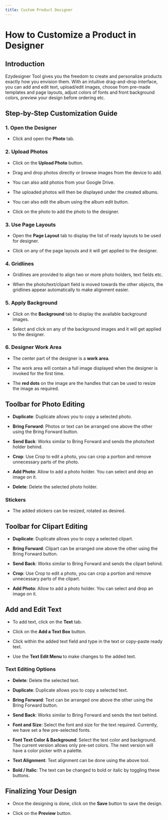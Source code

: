 ```yaml
---
title: Custom Product Designer
---
```




# **How to Customize a Product in Designer**





## **Introduction**

Ezydesigner Tool gives you the freedom to create and personalize products exactly how you envision them. With an intuitive drag-and-drop interface, you can add and edit text, upload/edit images, choose from pre-made templates and page layouts, adjust colors of fonts and front background colors, preview your design before ordering etc.





## **Step-by-Step Customization Guide**

### **1. Open the Designer**

* Click and open the **Photo** tab.







### **2. Upload Photos**

* Click on the **Upload Photo** button.


* Drag and drop photos directly or browse images from the device to add.


* You can also add photos from your Google Drive.


* The uploaded photos will then be displayed under the created albums.


* You can also edit the album using the album edit button.


* Click on the photo to add the photo to the designer.







### **3. Use Page Layouts**

* Open the **Page Layout** tab to display the list of ready layouts to be used for designer.


* Click on any of the page layouts and it will get applied to the designer.







### **4. Gridlines**

* Gridlines are provided to align two or more photo holders, text fields etc.


* When the photo/text/clipart field is moved towards the other objects, the gridlines appear automatically to make alignment easier.







### **5. Apply Background**

* Click on the **Background** tab to display the available background images.


* Select and click on any of the background images and it will get applied to the designer.







### **6. Designer Work Area**

* The center part of the designer is a **work area**.


* The work area will contain a full image displayed when the designer is invoked for the first time.


* The **red dots** on the image are the handles that can be used to resize the image as required.







## **Toolbar for Photo Editing**

* **Duplicate**: Duplicate allows you to copy a selected photo.


* **Bring Forward**: Photos or text can be arranged one above the other using the Bring Forward button.


* **Send Back**: Works similar to Bring Forward and sends the photo/text holder behind.


* **Crop**: Use Crop to edit a photo, you can crop a portion and remove unnecessary parts of the photo.


* **Add Photo**: Allow to add a photo holder. You can select and drop an image on it.


* **Delete**: Delete the selected photo holder.







### **Stickers**

* The added stickers can be resized, rotated as desired.







## **Toolbar for Clipart Editing**

* **Duplicate**: Duplicate allows you to copy a selected clipart.


* **Bring Forward**: Clipart can be arranged one above the other using the Bring Forward button.


* **Send Back**: Works similar to Bring Forward and sends the clipart behind.


* **Crop**: Use Crop to edit a photo, you can crop a portion and remove unnecessary parts of the clipart.


* **Add Photo**: Allow to add a photo holder. You can select and drop an image on it.







## **Add and Edit Text**

* To add text, click on the **Text** tab.


* Click on the **Add a Text Box** button.


* Click within the added text field and type in the text or copy-paste ready text.


* Use the **Text Edit Menu** to make changes to the added text.







### **Text Editing Options**

* **Delete**: Delete the selected text.


* **Duplicate**: Duplicate allows you to copy a selected text.


* **Bring Forward**: Text can be arranged one above the other using the Bring Forward button.


* **Send Back**: Works similar to Bring Forward and sends the text behind.


* **Font and Size**: Select the font and size for the text required. Currently, we have set a few pre-selected fonts.


* **Font Text Color & Background**: Select the text color and background. The current version allows only pre-set colors. The next version will have a color picker with a palette.


* **Text Alignment**: Text alignment can be done using the above tool.


* **Bold / Italic**: The text can be changed to bold or italic by toggling these buttons.







## **Finalizing Your Design**

* Once the designing is done, click on the **Save** button to save the design.


* Click on the **Preview** button.
